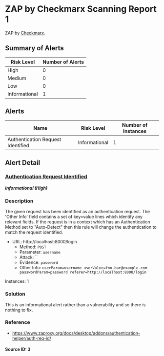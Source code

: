 # ZAP by Checkmarx Scanning Report 1

ZAP by [Checkmarx](https://checkmarx.com/).


## Summary of Alerts

| Risk Level | Number of Alerts |
| --- | --- |
| High | 0 |
| Medium | 0 |
| Low | 0 |
| Informational | 1 |




## Alerts

| Name | Risk Level | Number of Instances |
| --- | --- | --- |
| Authentication Request Identified | Informational | 1 |




## Alert Detail



### [ Authentication Request Identified ](https://www.zaproxy.org/docs/alerts/10111/)



##### Informational (High)

### Description

The given request has been identified as an authentication request. The 'Other Info' field contains a set of key=value lines which identify any relevant fields. If the request is in a context which has an Authentication Method set to "Auto-Detect" then this rule will change the authentication to match the request identified.

* URL: http://localhost:8000/login
  * Method: `POST`
  * Parameter: `username`
  * Attack: ``
  * Evidence: `password`
  * Other Info: `userParam=username
userValue=foo-bar@example.com
passwordParam=password
referer=http://localhost:8000/login`

Instances: 1

### Solution

This is an informational alert rather than a vulnerability and so there is nothing to fix.

### Reference


* [ https://www.zaproxy.org/docs/desktop/addons/authentication-helper/auth-req-id/ ](https://www.zaproxy.org/docs/desktop/addons/authentication-helper/auth-req-id/)



#### Source ID: 3



